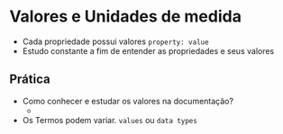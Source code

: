  # Valores e Unidades de medida

 * Cada propriedade possui valores `property: value`
 * Estudo constante a fim de entender as propriedades e seus valores

 ## Prática

 * Como conhecer e estudar os valores na documentação?
      * <color> <length>
 * Os Termos podem variar. `values` ou `data types` 